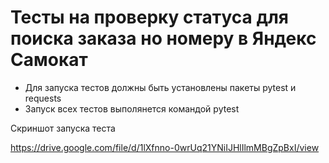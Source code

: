 ﻿# Тесты на проверку статуса для поиска заказа но номеру в Яндекс Самокат
- Для запуска тестов должны быть установлены пакеты pytest и requests
- Запуск всех тестов выполянется командой pytest


Скриншот запуска теста 

https://drive.google.com/file/d/1lXfnno-0wrUq21YNiIJHlIlmMBgZpBxI/view
